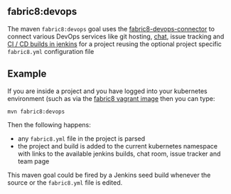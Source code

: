 ## fabric8:devops

The maven `fabric8:devops` goal uses the [fabric8-devops-connector](https://github.com/fabric8io/fabric8/tree/master/components/fabric8-devops-connector) to connect various DevOps services like git hosting, [chat](chat.html), issue tracking and [CI / CD builds in jenkins](cdelivery.html) for a project reusing the optional project specific `fabric8.yml` configuration file

## Example

If you are inside a project and you have logged into your kubernetes environment (such as via the [fabric8 vagrant image](getStarted/vagrant.html) then you can type:

```
mvn fabric8:devops
```

Then the following happens:

* any `fabric8.yml` file in the project is parsed
* the project and build is added to the current kubernetes namespace with links to the available jenkins builds, chat room, issue tracker and team page

This maven goal could be fired by a Jenkins seed build whenever the source or the `fabric8.yml` file is edited.
